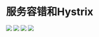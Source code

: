 # 服务容错和Hystrix
![](https://upload-images.jianshu.io/upload_images/4685968-56b21e0f5033e24f.png?imageMogr2/auto-orient/strip%7CimageView2/2/w/1240)
![](https://upload-images.jianshu.io/upload_images/4685968-d64a3a1f42eb453f.png?imageMogr2/auto-orient/strip%7CimageView2/2/w/1240)
![](https://upload-images.jianshu.io/upload_images/4685968-3b2dd7d937cd45b7.png?imageMogr2/auto-orient/strip%7CimageView2/2/w/1240)
![](https://upload-images.jianshu.io/upload_images/4685968-b38694354256c4f4.png?imageMogr2/auto-orient/strip%7CimageView2/2/w/1240)

